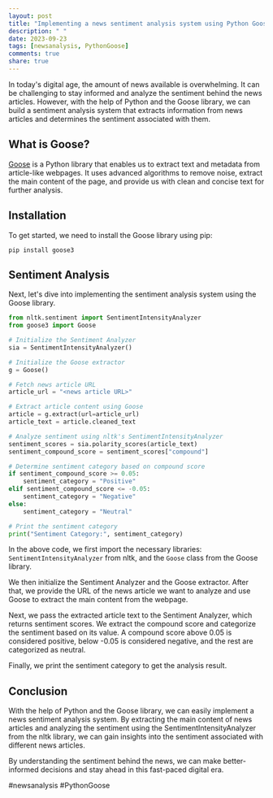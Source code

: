 ```yaml
---
layout: post
title: "Implementing a news sentiment analysis system using Python Goose"
description: " "
date: 2023-09-23
tags: [newsanalysis, PythonGoose]
comments: true
share: true
---
```


In today's digital age, the amount of news available is overwhelming. It can be challenging to stay informed and analyze the sentiment behind the news articles. However, with the help of Python and the Goose library, we can build a sentiment analysis system that extracts information from news articles and determines the sentiment associated with them.

## What is Goose?

[Goose](https://github.com/goose3/goose3) is a Python library that enables us to extract text and metadata from article-like webpages. It uses advanced algorithms to remove noise, extract the main content of the page, and provide us with clean and concise text for further analysis.

## Installation

To get started, we need to install the Goose library using pip:

```shell
pip install goose3
```

## Sentiment Analysis

Next, let's dive into implementing the sentiment analysis system using the Goose library.

```python
from nltk.sentiment import SentimentIntensityAnalyzer
from goose3 import Goose

# Initialize the Sentiment Analyzer
sia = SentimentIntensityAnalyzer()

# Initialize the Goose extractor
g = Goose()

# Fetch news article URL
article_url = "<news article URL>"

# Extract article content using Goose
article = g.extract(url=article_url)
article_text = article.cleaned_text

# Analyze sentiment using nltk's SentimentIntensityAnalyzer
sentiment_scores = sia.polarity_scores(article_text)
sentiment_compound_score = sentiment_scores["compound"]

# Determine sentiment category based on compound score
if sentiment_compound_score >= 0.05:
    sentiment_category = "Positive"
elif sentiment_compound_score <= -0.05:
    sentiment_category = "Negative"
else:
    sentiment_category = "Neutral"

# Print the sentiment category
print("Sentiment Category:", sentiment_category)
```

In the above code, we first import the necessary libraries: `SentimentIntensityAnalyzer` from nltk, and the `Goose` class from the Goose library.

We then initialize the Sentiment Analyzer and the Goose extractor. After that, we provide the URL of the news article we want to analyze and use Goose to extract the main content from the webpage.

Next, we pass the extracted article text to the Sentiment Analyzer, which returns sentiment scores. We extract the compound score and categorize the sentiment based on its value. A compound score above 0.05 is considered positive, below -0.05 is considered negative, and the rest are categorized as neutral.

Finally, we print the sentiment category to get the analysis result.

## Conclusion

With the help of Python and the Goose library, we can easily implement a news sentiment analysis system. By extracting the main content of news articles and analyzing the sentiment using the SentimentIntensityAnalyzer from the nltk library, we can gain insights into the sentiment associated with different news articles.

By understanding the sentiment behind the news, we can make better-informed decisions and stay ahead in this fast-paced digital era.

#newsanalysis #PythonGoose